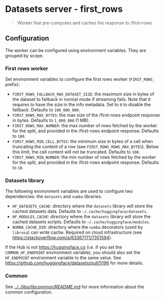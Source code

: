 # Datasets server - first_rows

> Worker that pre-computes and caches the response to /first-rows

## Configuration

The worker can be configured using environment variables. They are grouped by scope.

### First rows worker

Set environment variables to configure the first rows worker (`FIRST_ROWS_` prefix):

- `FIRST_ROWS_FALLBACK_MAX_DATASET_SIZE`: the maximum size in bytes of the dataset to fallback in normal mode if streaming fails. Note that it requires to have the size in the info metadata. Set to `0` to disable the fallback. Defaults to `100_000_000`.
- `FIRST_ROWS_MAX_BYTES`: the max size of the /first-rows endpoint response in bytes. Defaults to `1_000_000` (1 MB).
- `FIRST_ROWS_MAX_NUMBER`: the max number of rows fetched by the worker for the split, and provided in the /first-rows endpoint response. Defaults to `100`.
- `FIRST_ROWS_MIN_CELL_BYTES`: the minimum size in bytes of a cell when truncating the content of a row (see `FIRST_ROWS_ROWS_MAX_BYTES`). Below this limit, the cell content will not be truncated. Defaults to `100`.
- `FIRST_ROWS_MIN_NUMBER`: the min number of rows fetched by the worker for the split, and provided in the /first-rows endpoint response. Defaults to `10`.

### Datasets library

The following environment variables are used to configure two dependencies: the `datasets` and `numba` libraries:

- `HF_DATASETS_CACHE`: directory where the `datasets` library will store the cached datasets data. Defaults to `~/.cache/huggingface/datasets`.
- `HF_MODULES_CACHE`: directory where the `datasets` library will store the cached datasets scripts. Defaults to `~/.cache/huggingface/modules`.
- `NUMBA_CACHE_DIR`: directory where the `numba` decorators (used by `librosa`) can write cache. Required on cloud infrastructure (see https://stackoverflow.com/a/63367171/7351594).

If the Hub is not https://huggingface.co (i.e. if you set the `COMMON_HF_ENDPOINT` environment variable), you should also set the `HF_ENDPOINT` environment variable to the same value. See https://github.com/huggingface/datasets/pull/5196 for more details.

### Common

See [../../libs/libcommon/README.md](../../libs/libcommon/README.md) for more information about the common configuration.
